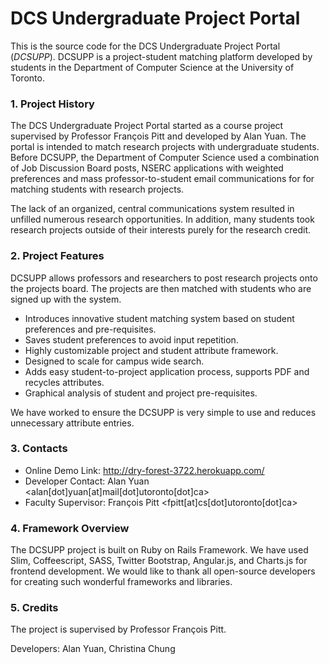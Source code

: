 # DCS Undergraduate Project Portal

This is the source code for the DCS Undergraduate Project Portal (_DCSUPP_). 
DCSUPP is a project-student matching platform developed by students in the 
Department of Computer Science at the University of Toronto.

### 1. Project History

The DCS Undergraduate Project Portal started as a course project supervised 
by Professor François Pitt and developed by Alan Yuan. The portal is intended 
to match research projects with undergraduate students. Before DCSUPP, the 
Department of Computer Science used a combination of Job Discussion 
Board posts, NSERC applications with weighted preferences and mass professor-to-student email communications for for matching students with research projects.

The lack of an organized, central communications system resulted in unfilled numerous research 
opportunities. In addition, many students 
took research projects outside of their interests purely for the research 
credit.

### 2. Project Features

DCSUPP allows professors and researchers to post research projects onto the 
projects board. The projects are then matched with students who are signed up 
with the system.

* Introduces innovative student matching system based on student preferences 
  and pre-requisites.
* Saves student preferences to avoid input repetition.
* Highly customizable project and student attribute framework.
* Designed to scale for campus wide search.
* Adds easy student-to-project application process, supports PDF and recycles 
  attributes.
* Graphical analysis of student and project pre-requisites.

We have worked to ensure the DCSUPP is very simple to use and reduces 
unnecessary attribute entries.

### 3. Contacts

* Online Demo Link: <http://dry-forest-3722.herokuapp.com/>
* Developer Contact: Alan Yuan <alan[dot]yuan[at]mail[dot]utoronto[dot]ca>
* Faculty Supervisor: François Pitt <fpitt[at]cs[dot]utoronto[dot]ca>

### 4. Framework Overview

The DCSUPP project is built on Ruby on Rails Framework. We have used Slim, 
Coffeescript, SASS, Twitter Bootstrap, Angular.js, and Charts.js for frontend 
development. We would like to thank all open-source developers for creating 
such wonderful frameworks and libraries.

### 5. Credits

The project is supervised by Professor François Pitt.

Developers: Alan Yuan, Christina Chung

